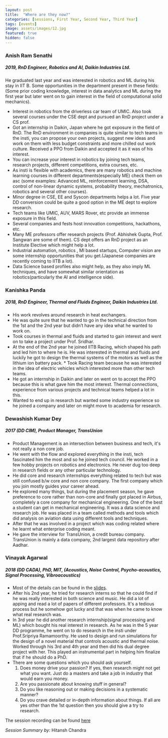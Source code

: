 ```yaml
---
layout: post
title:  "Where are they now?"
categories: [sessions, First Year, Second Year, Third Year]
tags: [events]
image: assets/images/12.jpg
featured: true
hidden: false
---
```


### Anish Ram Senathi
##### 2019, RnD Engineer, Robotics and AI, Daikin Industries Ltd.
He graduated last year and was interested in robotics and ML during his stay in IIT B.
Some opportunities in the department present in these fields:
(Some prior coding knowledge, interest in data analytics and ML during the first year but later went on to gain interest in the field of computational solid mechanics).
* Interest in robotics from the driverless car team of UMIC. Also took several courses under the CSE dept and pursued an RnD project under a CS prof.
* Got an internship in Daikin, Japan where he got exposure in the field of RnD. The RnD environment in companies is quite similar to tech teams in the insti, you can propose your own projects, suggest new ideas and work on them with less budget constraints and more chilled out work culture. Received a PPO from Daikin and accepted it as it was of his interest.
* You can increase your interest in robotics by joining tech teams, research projects, different competitions, extra courses, etc.
* As insti is flexible with academics, there are many robotics and machine learning courses in different departments(especially ME) check them on asc (some examples: Advanced ML, reinforcement learning, DSA, control of non-linear dynamic systems, probability theory, mechatronics, robotics and several other courses).
* Minor degree in CSE, EE and Syscon departments helps a lot. Five year DD conversion could be quite a good option in the ME dept to explore research.
* Tech teams like UMIC, AUV, MARS Rover, etc provide an immense exposure in this field.
* Several companies and fests host innovation competitions, hackathons, etc.
* Many ME professors offer research projects (Prof. Abhishek Gupta, Prof. Sangwan are some of them). CS dept offers an RnD project as an Institute Elective which might help a lot.
* Industrial automation, robotics , Ml based startups, Computer vision are some internship opportunities that you get.(Japanese companies are recently coming to IITB a lot).
* Data Science based profiles also might help, as they also imply ML techniques, and have somewhat similar orientation as robotics(particularly the AI and intelligence side).

### Kanishka Panda
##### 2018, RnD Engineer, Thermal and Fluids Engineer, Daikin Industries Ltd.
* His work revolves around research in heat exchangers.
* He was quite sure that he wanted to go in the technical direction from the 1st and the 2nd year but didn’t have any idea what he wanted to work on. 
* Took courses in thermal and fluids and started to gain interest and went on to take a project under Prof. Sridhar.
* At the end of the 2nd year he joined IITB Racing, which shaped his path and led him to where he is. He was interested in thermal and fluids and luckily he got to design the thermal systems of the motors as well as the lithium ion battery pack. * Took Racing team because he was interested in the idea of electric vehicles which interested more than other tech teams.
* He got an internship in Daikin and later on went on to accept the PPO because this is what gave him the most interest. Thermal connections, experience from various projects and technical teams helped a lot in this.
* Wanted to end up in research but wanted some industry experience so he joined a company and later on might move to academia for research.

### Dewashish Kumar Dey
##### 2017 (DD CIM), Product Manager, TransUnion
* Product Management is an intersection between business and tech, it's not really a non core job.
* He went with the flow and explored everything in the insti, tech fascinated him the most and so he joined tech council. He worked in a few hobby projects on robotics and electronics. He never dug too deep in research fields or any other particular technology.
* He did core and research internships everything related to tech but was still confused b/w core and non core company. The first company which you join mostly guides your career ahead.
* He explored many things, but during the placement season, he gave preference to core rather than non-core and finally got placed in Airbus, completely a core company for mechanical engineering. One of the best a student can get in mechanical engineering. It was a data science and research job. He was placed in a team called methods and tools which did analysis on aviation data using different tools and techniques.
* After that he was involved in a project which was coding related where he learnt what enterprise coding meant.
* He gave the interview for TransUnion, a credit bureau company. TransUnion is mainly a data company, 2nd largest data repository after Aadhar. 

### Vinayak Agarwal
##### 2018 (DD CADA), PhD, MIT, (Acoustics, Noise Control, Psycho-acoustics, Signal Processing, Vibroacoustics)
* Most of the details can be found in the [slides](https://www.dropbox.com/s/wwagxc0xp1cpwgd/Vinayak_presentation_July15.pptx?dl=0).
* After his 2nd year, he tried for research interns so that he could find if he was really interested in both science and music. He did a lot of apping and read a lot of papers of different professors. It's a tedious process but he somehow got lucky and that was when he came to know what real research was. 
* In 3rd year he did another research internship(signal processing and ML) which bought his real interest in research. As he was in the 5 year DD programme, he went on to do research in the insti under Prof.Sripriya Ramamoorthy. He used to design and run simulations for the design of a novel material that controls acoustic and thermal noise. Worked through his 3rd and 4th year and then did his dual degree project with her. This played an instrumental part in helping him finalize that if he should do a PhD.   
* There are some questions which you should ask yourself.  
     1.  Does money drive your passion? If yes, then research might not get what you want. Just do a masters and take a job in industry that would earn you money.
     2. Are you passionate about knowing stuff in general?
     3. Do you like reasoning out or making decisions in a systematic manner? 
     4. Do you crave detailed or in-depth information about things.  If all are yes other than the 1st question then you should give a try to research.

The session recording can be found [here](https://drive.google.com/file/d/1cwVt7_5Kwsxj76GnWNlUmr_sCmiNEdyw/view?usp=sharing)

*Session Summary by:* Hitansh Chandra
